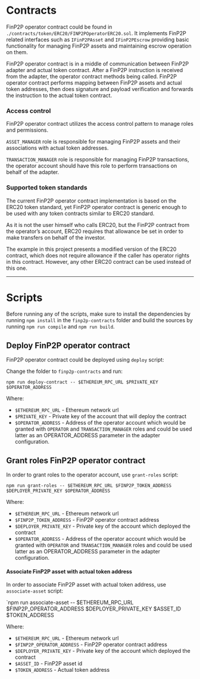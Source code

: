 
# Contracts

FinP2P operator contract could be found in `./contracts/token/ERC20/FINP2POperatorERC20.sol`.
It implements FinP2P related interfaces such as `IFinP2PAsset` and `IFinP2PEscrow` providing basic functionality for 
managing FinP2P assets and maintaining escrow operation on them.

FinP2P operator contract is in a middle of communication between FinP2P adapter and actual token contract.
After a FinP2P instruction is received from the adapter, the operator contract methods being called. 
FinP2P operator contract performs mapping between FinP2P assets and actual token addresses, then does signature and payload verification 
and forwards the instruction to the actual token contract.


### Access control

FinP2P operator contract utilizes the access control pattern to manage roles and permissions.

`ASSET_MANAGER` role is responsible for managing FinP2P assets and their associations with actual token addresses.

`TRANSACTION_MANAGER` role is responsible for managing FinP2P transactions, the operator account should have this role to perform transactions on behalf of the adapter.

### Supported token standards

The current FinP2P operator contract implementation is based on the ERC20 token standard, 
yet FinP2P operator contract is generic enough to be used with any token contracts similar to ERC20 standard. 

As it is not the user himself who calls ERC20, but the FinP2P contract from the operator’s account, 
ERC20 requires that allowance be set in order to make transfers on behalf of the investor.

The example in this project presents a modified version of the ERC20 contract, which does not require allowance if the caller has operator rights in this contract.
However, any other ERC20 contract can be used instead of this one.



------------------------------------------------------------------------------------------------------------------------

# Scripts

Before running any of the scripts, make sure to install the dependencies by running `npm install` in the `finp2p-contracts` folder 
and build the sources by running `npm run compile` and `npm run build`.


## Deploy FinP2P operator contract

FinP2P operator contract could be deployed using `deploy` script:

Change the folder to `finp2p-contracts` and run:

`npm run deploy-contract -- $ETHEREUM_RPC_URL $PRIVATE_KEY $OPERATOR_ADDRESS`

Where:

- `$ETHEREUM_RPC_URL` - Ethereum network url
- `$PRIVATE_KEY` - Private key of the account that will deploy the contract
- `$OPERATOR_ADDRESS` - Address of the operator account
  which would be granted with `OPERATOR` and `TRANSACTION_MANAGER` roles and could be used latter as an OPERATOR_ADDRESS parameter in the adapter configuration.


## Grant roles FinP2P operator contract

In order to grant roles to the operator account, use `grant-roles` script:

`npm run grant-roles -- $ETHEREUM_RPC_URL $FINP2P_TOKEN_ADDRESS $DEPLOYER_PRIVATE_KEY $OPERATOR_ADDRESS`

Where:

- `$ETHEREUM_RPC_URL` - Ethereum network url
- `$FINP2P_TOKEN_ADDRESS` - FinP2P operator contract address
- `$DEPLOYER_PRIVATE_KEY` - Private key of the account which deployed the contract
- `$OPERATOR_ADDRESS` - Address of the operator account
  which would be granted with `OPERATOR` and `TRANSACTION_MANAGER` roles and could be used latter as an OPERATOR_ADDRESS parameter in the adapter configuration.

#### Associate FinP2P asset with actual token address

In order to associate FinP2P asset with actual token address, use `associate-asset` script:

`npm run associate-asset -- $ETHEREUM_RPC_URL $FINP2P_OPERATOR_ADDRESS $DEPLOYER_PRIVATE_KEY $ASSET_ID $TOKEN_ADDRESS

Where:

- `$ETHEREUM_RPC_URL` - Ethereum network url
- `$FINP2P_OPERATOR_ADDRESS` - FinP2P operator contract address
- `$DEPLOYER_PRIVATE_KEY` - Private key of the account which deployed the contract
- `$ASSET_ID` - FinP2P asset id
- `$TOKEN_ADDRESS` - Actual token address
